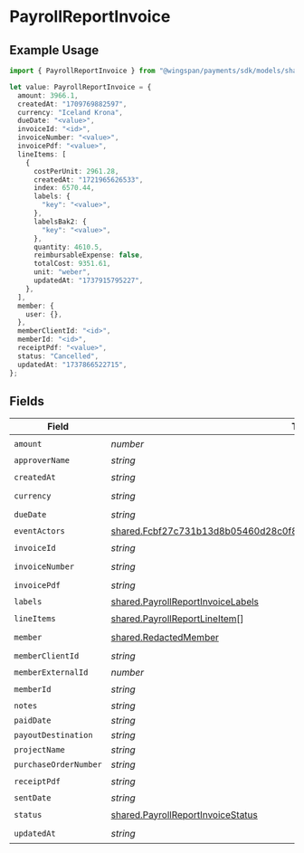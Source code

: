 # PayrollReportInvoice

## Example Usage

```typescript
import { PayrollReportInvoice } from "@wingspan/payments/sdk/models/shared";

let value: PayrollReportInvoice = {
  amount: 3966.1,
  createdAt: "1709769882597",
  currency: "Iceland Krona",
  dueDate: "<value>",
  invoiceId: "<id>",
  invoiceNumber: "<value>",
  invoicePdf: "<value>",
  lineItems: [
    {
      costPerUnit: 2961.28,
      createdAt: "1721965626533",
      index: 6570.44,
      labels: {
        "key": "<value>",
      },
      labelsBak2: {
        "key": "<value>",
      },
      quantity: 4610.5,
      reimbursableExpense: false,
      totalCost: 9351.61,
      unit: "weber",
      updatedAt: "1737915795227",
    },
  ],
  member: {
    user: {},
  },
  memberClientId: "<id>",
  memberId: "<id>",
  receiptPdf: "<value>",
  status: "Cancelled",
  updatedAt: "1737866522715",
};
```

## Fields

| Field                                                                                                                                                                     | Type                                                                                                                                                                      | Required                                                                                                                                                                  | Description                                                                                                                                                               |
| ------------------------------------------------------------------------------------------------------------------------------------------------------------------------- | ------------------------------------------------------------------------------------------------------------------------------------------------------------------------- | ------------------------------------------------------------------------------------------------------------------------------------------------------------------------- | ------------------------------------------------------------------------------------------------------------------------------------------------------------------------- |
| `amount`                                                                                                                                                                  | *number*                                                                                                                                                                  | :heavy_check_mark:                                                                                                                                                        | N/A                                                                                                                                                                       |
| `approverName`                                                                                                                                                            | *string*                                                                                                                                                                  | :heavy_minus_sign:                                                                                                                                                        | N/A                                                                                                                                                                       |
| `createdAt`                                                                                                                                                               | *string*                                                                                                                                                                  | :heavy_check_mark:                                                                                                                                                        | N/A                                                                                                                                                                       |
| `currency`                                                                                                                                                                | *string*                                                                                                                                                                  | :heavy_check_mark:                                                                                                                                                        | N/A                                                                                                                                                                       |
| `dueDate`                                                                                                                                                                 | *string*                                                                                                                                                                  | :heavy_check_mark:                                                                                                                                                        | N/A                                                                                                                                                                       |
| `eventActors`                                                                                                                                                             | [shared.Fcbf27c731b13d8b05460d28c0f87d3355c006cefcc1528c739ebdcf7cb45c8c](../../../sdk/models/shared/fcbf27c731b13d8b05460d28c0f87d3355c006cefcc1528c739ebdcf7cb45c8c.md) | :heavy_minus_sign:                                                                                                                                                        | N/A                                                                                                                                                                       |
| `invoiceId`                                                                                                                                                               | *string*                                                                                                                                                                  | :heavy_check_mark:                                                                                                                                                        | N/A                                                                                                                                                                       |
| `invoiceNumber`                                                                                                                                                           | *string*                                                                                                                                                                  | :heavy_check_mark:                                                                                                                                                        | N/A                                                                                                                                                                       |
| `invoicePdf`                                                                                                                                                              | *string*                                                                                                                                                                  | :heavy_check_mark:                                                                                                                                                        | N/A                                                                                                                                                                       |
| `labels`                                                                                                                                                                  | [shared.PayrollReportInvoiceLabels](../../../sdk/models/shared/payrollreportinvoicelabels.md)                                                                             | :heavy_minus_sign:                                                                                                                                                        | N/A                                                                                                                                                                       |
| `lineItems`                                                                                                                                                               | [shared.PayrollReportLineItem](../../../sdk/models/shared/payrollreportlineitem.md)[]                                                                                     | :heavy_check_mark:                                                                                                                                                        | N/A                                                                                                                                                                       |
| `member`                                                                                                                                                                  | [shared.RedactedMember](../../../sdk/models/shared/redactedmember.md)                                                                                                     | :heavy_check_mark:                                                                                                                                                        | N/A                                                                                                                                                                       |
| `memberClientId`                                                                                                                                                          | *string*                                                                                                                                                                  | :heavy_check_mark:                                                                                                                                                        | N/A                                                                                                                                                                       |
| `memberExternalId`                                                                                                                                                        | *number*                                                                                                                                                                  | :heavy_minus_sign:                                                                                                                                                        | N/A                                                                                                                                                                       |
| `memberId`                                                                                                                                                                | *string*                                                                                                                                                                  | :heavy_check_mark:                                                                                                                                                        | N/A                                                                                                                                                                       |
| `notes`                                                                                                                                                                   | *string*                                                                                                                                                                  | :heavy_minus_sign:                                                                                                                                                        | N/A                                                                                                                                                                       |
| `paidDate`                                                                                                                                                                | *string*                                                                                                                                                                  | :heavy_minus_sign:                                                                                                                                                        | N/A                                                                                                                                                                       |
| `payoutDestination`                                                                                                                                                       | *string*                                                                                                                                                                  | :heavy_minus_sign:                                                                                                                                                        | N/A                                                                                                                                                                       |
| `projectName`                                                                                                                                                             | *string*                                                                                                                                                                  | :heavy_minus_sign:                                                                                                                                                        | N/A                                                                                                                                                                       |
| `purchaseOrderNumber`                                                                                                                                                     | *string*                                                                                                                                                                  | :heavy_minus_sign:                                                                                                                                                        | N/A                                                                                                                                                                       |
| `receiptPdf`                                                                                                                                                              | *string*                                                                                                                                                                  | :heavy_check_mark:                                                                                                                                                        | N/A                                                                                                                                                                       |
| `sentDate`                                                                                                                                                                | *string*                                                                                                                                                                  | :heavy_minus_sign:                                                                                                                                                        | N/A                                                                                                                                                                       |
| `status`                                                                                                                                                                  | [shared.PayrollReportInvoiceStatus](../../../sdk/models/shared/payrollreportinvoicestatus.md)                                                                             | :heavy_check_mark:                                                                                                                                                        | N/A                                                                                                                                                                       |
| `updatedAt`                                                                                                                                                               | *string*                                                                                                                                                                  | :heavy_check_mark:                                                                                                                                                        | N/A                                                                                                                                                                       |